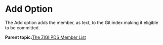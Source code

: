 # Add Option

The Add option adds the member, as text, to the Git index making it eligible to be committed.

**Parent topic:**[The ZIGI PDS Member List](zOS_ISPF_Git_Interface_Users_Guide_V3R0_the_zigi_pds_member_list.html)

